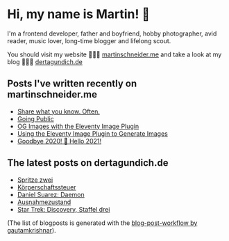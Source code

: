 # Hi, my name is Martin! 👋 

I'm a frontend developer, father and boyfriend, hobby photographer, avid reader, music lover, long-time blogger and lifelong scout.

You should visit my website 👨🏼‍💻  [martinschneider.me](https://martinschneider.me) and take a look at my blog 🤷🏼‍♂️ [dertagundich.de](https://www.dertagundich.de)

## Posts I've written recently on martinschneider.me
<!-- MSME-POST-LIST:START -->
- [Share what you know. Often.](https://martinschneider.me/articles/share-what-you-know-often/)
- [Going Public](https://martinschneider.me/articles/going-public/)
- [OG Images with the Eleventy Image Plugin](https://martinschneider.me/articles/og-images-with-the-eleventy-image-plugin/)
- [Using the Eleventy Image Plugin to Generate Images](https://martinschneider.me/articles/switching-to-eleventy-img-to-generate-images/)
- [Goodbye 2020! &#x1f942; Hello 2021!](https://martinschneider.me/articles/goodbye-2020-hello-2021/)
<!-- MSME-POST-LIST:END -->

## The latest posts on dertagundich.de
<!-- DTUI-POST-LIST:START -->
- [Spritze zwei](https://www.dertagundich.de/2021/06/14/spritze-zwei/)
- [Körperschaftssteuer](https://www.dertagundich.de/2021/06/10/koerperschaftssteuer/)
- [Daniel Suarez: Daemon](https://www.dertagundich.de/2021/06/07/daniel-suarez-daemon/)
- [Ausnahmezustand](https://www.dertagundich.de/2021/06/06/ausnahmezustand/)
- [Star Trek: Discovery, Staffel drei](https://www.dertagundich.de/2021/05/31/star-trek-discovery-staffel-drei/)
<!-- DTUI-POST-LIST:END -->

(The list of blogposts is generated with the [blog-post-workflow by gautamkrishnar](https://github.com/gautamkrishnar/blog-post-workflow)).
